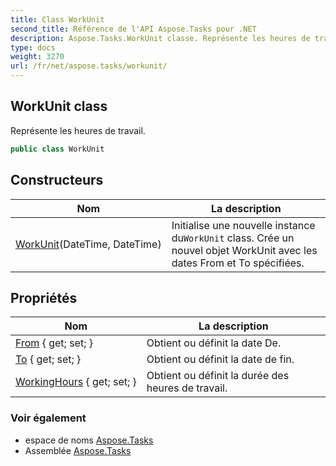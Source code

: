 ```yaml
---
title: Class WorkUnit
second_title: Référence de l'API Aspose.Tasks pour .NET
description: Aspose.Tasks.WorkUnit classe. Représente les heures de travail.
type: docs
weight: 3270
url: /fr/net/aspose.tasks/workunit/
---
```

## WorkUnit class

Représente les heures de travail.

```csharp
public class WorkUnit
```

## Constructeurs

| Nom | La description |
| --- | --- |
| [WorkUnit](workunit/)(DateTime, DateTime) | Initialise une nouvelle instance du`WorkUnit` class. Crée un nouvel objet WorkUnit avec les dates From et To spécifiées. |

## Propriétés

| Nom | La description |
| --- | --- |
| [From](../../aspose.tasks/workunit/from/) { get; set; } | Obtient ou définit la date De. |
| [To](../../aspose.tasks/workunit/to/) { get; set; } | Obtient ou définit la date de fin. |
| [WorkingHours](../../aspose.tasks/workunit/workinghours/) { get; set; } | Obtient ou définit la durée des heures de travail. |

### Voir également

* espace de noms [Aspose.Tasks](../../aspose.tasks/)
* Assemblée [Aspose.Tasks](../../)


